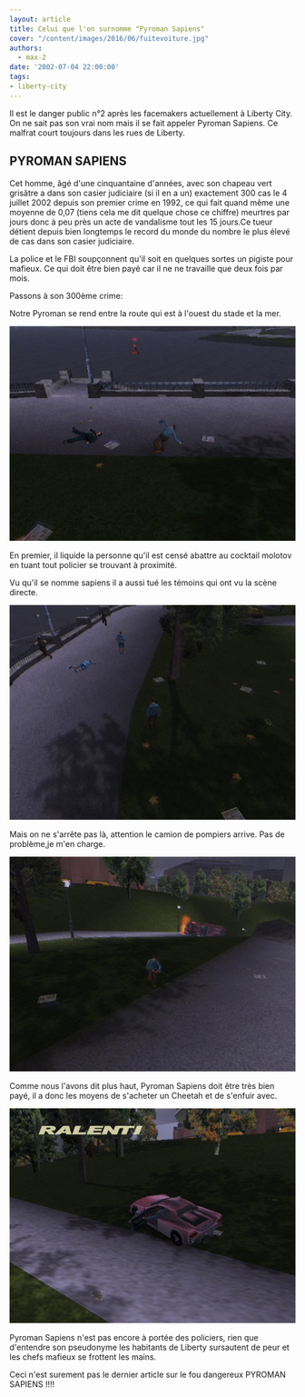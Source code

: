 ```yaml
---
layout: article
title: Celui que l'on surnomme "Pyroman Sapiens"
cover: "/content/images/2016/06/fuitevoiture.jpg"
authors:
  - max-2
date: '2002-07-04 22:00:00'
tags:
- liberty-city
---
```


Il est le danger public n°2 après les facemakers actuellement à Liberty City. On ne sait pas son vrai nom mais il se fait appeler Pyroman Sapiens. Ce malfrat court toujours dans les rues de Liberty.

## PYROMAN SAPIENS

Cet homme, âgé d'une cinquantaine d'années, avec son chapeau vert grisâtre a dans son casier judiciaire (si il en a un) exactement 300 cas le 4 juillet 2002 depuis son premier crime en 1992, ce qui fait quand même une moyenne de 0,07 (tiens cela me dit quelque chose ce chiffre) meurtres par jours donc à peu près un acte de vandalisme tout les 15 jours.Ce tueur détient depuis bien longtemps le record du monde du nombre le plus élevé de cas dans son casier judiciaire.

La police et le FBI soupçonnent qu'il soit en quelques sortes un pigiste pour mafieux. Ce qui doit être bien payé car il ne ne travaille que deux fois par mois.

Passons à son 300ème crime:

Notre Pyroman se rend entre la route qui est à l'ouest du stade et la mer.

![](/content/images/2016/06/lancemolotov.jpg)

En premier, il liquide la personne qu'il est censé abattre au cocktail molotov en tuant tout policier se trouvant à proximité.

Vu qu'il se nomme sapiens il a aussi tué les témoins qui ont vu la scène directe.

![](/content/images/2016/06/eliminetemoins.jpg)

Mais on ne s'arrête pas là, attention le camion de pompiers arrive. Pas de problème,je m'en charge.

![](/content/images/2016/06/camionbrule.jpg)

Comme nous l'avons dit plus haut, Pyroman Sapiens doit être très bien payé, il a donc les moyens de s'acheter un Cheetah et de s'enfuir avec.

![](/content/images/2016/06/fuitevoiture.jpg)

Pyroman Sapiens n'est pas encore à portée des policiers, rien que d'entendre son pseudonyme les habitants de Liberty sursautent de peur et les chefs mafieux se frottent les mains.

Ceci n'est surement pas le dernier article sur le fou dangereux PYROMAN SAPIENS !!!!
